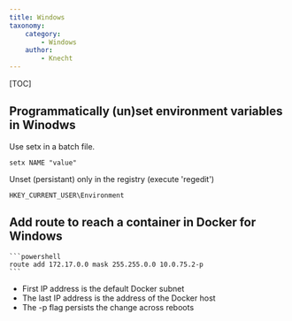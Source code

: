 ```yaml
---
title: Windows
taxonomy:
    category:
        - Windows
    author:
        - Knecht
---
```


[TOC]

## Programmatically (un)set environment variables in Winodws

Use setx in a batch file.

```batch
setx NAME "value"
```

Unset (persistant) only in the registry (execute 'regedit')
```
HKEY_CURRENT_USER\Environment
```

## Add route to reach a container in Docker for Windows

	```powershell
    route add 172.17.0.0 mask 255.255.0.0 10.0.75.2-p
    ```

- First IP address is the default Docker subnet
- The last IP address is the address of the Docker host
- The -p flag persists the change across reboots